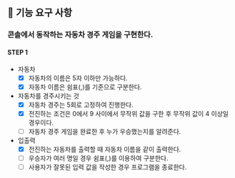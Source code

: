 ## 🎯 기능 요구 사항
### 콘솔에서 동작하는 자동차 경주 게임을 구현한다.

#### STEP 1

- 자동차
  - [x] 자동차의 이름은 5자 이하만 가능하다.
  - [x] 자동차 이름은 쉼표(,)를 기준으로 구분한다.

- 자동차를 경주시키는 것
  - [x] 자동차 경주는 5회로 고정하여 진행한다.
  - [x] 전진하는 조건은 0에서 9 사이에서 무작위 값을 구한 후 무작위 값이 4 이상일 경우이다.
  - [ ] 자동차 경주 게임을 완료한 후 누가 우승했는지를 알려준다.

- 입출력
  - [x] 전진하는 자동차를 출력할 때 자동차 이름을 같이 출력한다.
  - [ ] 우승자가 여러 명일 경우 쉼표(,)를 이용하여 구분한다.
  - [ ] 사용자가 잘못된 입력 값을 작성한 경우 프로그램을 종료한다.